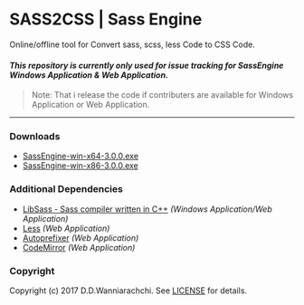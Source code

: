 SASS2CSS | Sass Engine
======================
Online/offline tool for Convert sass, scss, less Code to CSS Code.

#### *This repository is currently only used for issue tracking for SassEngine Windows Application & Web Application.*
> Note: That i release the code if contributers are available for Windows Application or Web Application.
------

### Downloads
- [SassEngine-win-x64-3.0.0.exe](https://sass2css.herokuapp.com/downloads/SassEngine-win-x64-3.0.0.exe)
- [SassEngine-win-x86-3.0.0.exe](https://sass2css.herokuapp.com/downloads/SassEngine-win-x86-3.0.0.exe)

### Additional Dependencies

- [LibSass - Sass compiler written in C++](https://github.com/sass/libsass) *(Windows Application/Web Application)*
- [Less](https://github.com/less) *(Web Application)*
- [Autoprefixer](https://github.com/postcss/autoprefixer) *(Web Application)*
- [CodeMirror](https://github.com/codemirror/CodeMirror) *(Web Application)*

### Copyright
Copyright (c) 2017 D.D.Wanniarachchi. See [LICENSE](https://github.com/DininduWanniarachchi/sasstocss/blob/master/LICENSE) for details.